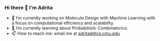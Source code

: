 ### Hi there 👋 I'm Adrita

- 🔭 I’m currently working on Molecule Design with Machine Learning with a focus on computational efficiency and scalability.
- 🌱 I’m currently learning about Probabilisitc Combinatorics.
- 📫 How to reach me: email me at adritad@cs.cmu.edu

